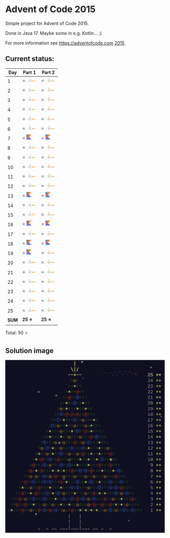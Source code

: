 # Advent of Code 2015

Simple project for Advent of Code 2015.

Done in Java 17. Maybe some in e.g. Kotlin... ;)

For more information see https://adventofcode.com [2015](https://adventofcode.com/2015).

## Current status:

| Day     | Part 1                         | Part 2                          |
|---------|--------------------------------|---------------------------------|
| 1       | ⭐ ![Java](../img/java.png)     | ⭐ ![Java](../img/java.png)      |
| 2       | ⭐ ![Java](../img/java.png)     | ⭐ ![Java](../img/java.png)      |
| 3       | ⭐ ![Java](../img/java.png)     | ⭐ ![Java](../img/java.png)      |
| 4       | ⭐ ![Java](../img/java.png)     | ⭐ ![Java](../img/java.png)      |
| 5       | ⭐ ![Java](../img/java.png)     | ⭐ ![Java](../img/java.png)      |
| 6       | ⭐ ![Java](../img/java.png)     | ⭐ ![Java](../img/java.png)      |
| 7       | ⭐ ![Kotlin](../img/kotlin.png) | ⭐ ![Kotlin](../img/kotlin.png)  |
| 8       | ⭐ ![Java](../img/java.png)     | ⭐ ![Java](../img/java.png)      |
| 9       | ⭐ ![Java](../img/java.png)     | ⭐ ![Java](../img/java.png)      |
| 10      | ⭐ ![Java](../img/java.png)     | ⭐ ![Java](../img/java.png)      |
| 11      | ⭐ ![Java](../img/java.png)     | ⭐ ![Java](../img/java.png)      |
| 12      | ⭐ ![Java](../img/java.png)     | ⭐ ![Java](../img/java.png)      |
| 13      | ⭐ ![Kotlin](../img/kotlin.png) | ⭐ ![Kotlin](../img/kotlin.png)  |
| 14      | ⭐ ![Java](../img/java.png)     | ⭐ ![Java](../img/java.png)      |
| 15      | ⭐ ![Java](../img/java.png)     | ⭐ ![Java](../img/java.png)      |
| 16      | ⭐ ![Kotlin](../img/kotlin.png) | ⭐ ![Kotlin](../img/kotlin.png)  |
| 17      | ⭐ ![Java](../img/java.png)     | ⭐ ![Java](../img/java.png)      |
| 18      | ⭐ ![Kotlin](../img/kotlin.png) | ⭐ ![Kotlin](../img/kotlin.png)  |
| 19      | ⭐ ![Kotlin](../img/kotlin.png) | ⭐ ![Java](../img/java.png)      |
| 20      | ⭐ ![Java](../img/java.png)     | ⭐ ![Java](../img/java.png)      |
| 21      | ⭐ ![Java](../img/java.png)     | ⭐ ![Java](../img/java.png)      |
| 22      | ⭐ ![Java](../img/java.png)     | ⭐ ![Java](../img/java.png)      |
| 23      | ⭐ ![Java](../img/java.png)     | ⭐ ![Java](../img/java.png)      |
| 24      | ⭐ ![Java](../img/java.png)     | ⭐ ![Java](../img/java.png)      |
| 25      | ⭐ ![Java](../img/java.png)     | ⭐ ![Java](../img/java.png)      |
| **SUM** | **25 ⭐**                       | **25 ⭐**                        |

Total: 50 ⭐

## Solution image
![AoC2015](../img/Advent_of_Code_2015.png)
